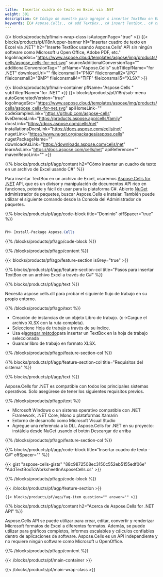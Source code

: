 ```yaml
---
title:  Insertar cuadro de texto en Excel via .NET
weight: 301
description: C# Código de muestra para agregar o insertar TextBox en Excel usando la biblioteca .NET. Utilice este código para crear TextBox en MS Excel dentro de VB.NET, Asp.NET o cualquier aplicación basada en .NET.
keywords: [C# Aspose.Cells., c# add TextBox., c# insert TextBox., c# create TextBox]
---
```

{{< blocks/products/pf/main-wrap-class isAutogenPage="true" >}}
{{< blocks/products/pf/i18n/upper-banner h1="Insertar cuadro de texto en Excel via .NET" h2="Inserte TextBox usando Aspose.Cells\' API sin ningún software como Microsoft u Open Office, Adobe PDF, etc." logoImageSrc="https://www.aspose.cloud/templates/aspose/img/products/cells/aspose_cells-for-net.svg" sourceAdditionalConversionTag="" additionalConversionTag="" pfName="Aspose.Cells" subTitlepfName="for .NET" downloadUrl="" fileiconsmall1="PNG" fileiconsmall2="JPG" fileiconsmall3="BMP" fileiconsmall4="TIFF" fileiconsmall5="XLSX" >}}

{{< blocks/products/pf/main-container pfName="Aspose.Cells " subTitlepfName="for .NET" >}}
{{< blocks/products/pf/i18n/sub-menu autoGeneratedVersion="true" logoImageSrc="https://www.aspose.cloud/templates/aspose/img/products/cells/aspose_cells-for-net.svg" apiHomeLink="" codeSamplesLink="https://github.com/aspose-cells" liveDemosLink="https://products.aspose.app/cells/family" docsLink="https://docs.aspose.com/cells/net" installationsDocsLink="https://docs.aspose.com/cells/net" nugetLink="https://www.nuget.org/packages/aspose.cells" nugetPackageName="" downloadAsLink="https://downloads.aspose.com/cells/net" learnAsLink="https://docs.aspose.com/cells/net" apiReference="" mavenRepoLink="" >}}

{{% blocks/products/pf/agp/content h2="Cómo insertar un cuadro de texto en un archivo de Excel usando C#" %}}

 Para insertar TextBox en un archivo de Excel, usaremos
 [Aspose.Cells for .NET](https://products.aspose.com/cells/net) 
 API, que es un divisor y manipulación de documentos API rico en funciones, potente y fácil de usar para la plataforma C#. Abierto
 [NuGet](https://www.nuget.org/packages/aspose.cells) 
 administrador de paquetes, buscar
 Aspose.Cells 
 e instalar. También puede utilizar el siguiente comando desde la Consola del Administrador de paquetes.

{{% blocks/products/pf/agp/code-block title="Dominio" offSpacer="true" %}}

```cs

PM> Install-Package Aspose.Cells

```

{{% /blocks/products/pf/agp/code-block %}}

{{% /blocks/products/pf/agp/content %}}

{{< blocks/products/pf/agp/feature-section isGrey="true" >}}

{{% blocks/products/pf/agp/feature-section-col title="Pasos para insertar TextBox en un archivo Excel a través de C#" %}}

{{% blocks/products/pf/agp/text %}}

Necesita aspose.cells.dll para probar el siguiente flujo de trabajo en su propio entorno.

{{% /blocks/products/pf/agp/text %}}

+ Creación de instancias de un objeto Libro de trabajo. (o->Cargue el archivo XLSX con la ruta completa).
+ Seleccione Hoja de trabajo a través de su índice.
 + Usa el[agregar método](https://reference.aspose.com/cells/net/aspose.cells.drawing/shapecollection/methods/addtextbox)para insertar un TextBox en la hoja de trabajo seleccionada
+ Guardar libro de trabajo en formato XLSX.

{{% /blocks/products/pf/agp/feature-section-col %}}

{{% blocks/products/pf/agp/feature-section-col title="Requisitos del sistema" %}}

{{% blocks/products/pf/agp/text %}}

 Aspose.Cells for .NET es compatible con todos los principales sistemas operativos. Solo asegúrese de tener los siguientes requisitos previos.

{{% /blocks/products/pf/agp/text %}}

-  Microsoft Windows o un sistema operativo compatible con .NET Framework, .NET Core, Mono o plataformas Xamarin
-  Entorno de desarrollo como Microsoft Visual Studio
-  Agregue una referencia a la DLL Aspose.Cells for .NET en su proyecto: instálela desde NuGet usando el botón Descargar de arriba

{{% /blocks/products/pf/agp/feature-section-col %}}

{{% blocks/products/pf/agp/code-block title="Insertar cuadro de texto - C#" offSpacer="" %}}

{{< gist "aspose-cells-gists" "88c9872508ec3150c552eb5155edf06e" "AddTextBoxToWorksheetInAsposeCells.cs" >}}

{{% /blocks/products/pf/agp/code-block %}}

{{< /blocks/products/pf/agp/feature-section >}}

    {{< blocks/products/pf/agp/faq-item question="" answer="" >}}
 

<!-- aboutfile Starts -->

{{% blocks/products/pf/agp/content h2="Acerca de Aspose.Cells for .NET API" %}}

Aspose.Cells API se puede utilizar para crear, editar, convertir y renderizar Microsoft formatos de Excel a diferentes formatos. Además, se puede utilizar para gráficos completos, informes escalables y cálculos confiables dentro de aplicaciones de software. Aspose.Cells es un API independiente y no requiere ningún software como Microsoft u OpenOffice.

{{% /blocks/products/pf/agp/content %}}



<!-- aboutfile Ends -->
<!--
{{< blocks/products/pf/agp/other-supported-section title="Other Supported Splitting Formats" subTitle="Using C#, One can also split large file into chunks of many other file formats including." >}}

{{< blocks/products/pf/agp/other-supported-section-item href="https://products.aspose.com/cells/net/splitter/ods/" name="ODS" description="OpenDocument Spreadsheet File" >}}
{{< blocks/products/pf/agp/other-supported-section-item href="https://products.aspose.com/cells/net/splitter/xls/" name="XLS" description="Excel Binary Format" >}}
{{< blocks/products/pf/agp/other-supported-section-item href="https://products.aspose.com/cells/net/splitter/xlsb/" name="XLSB" description="Binary Excel Workbook File" >}}
{{< blocks/products/pf/agp/other-supported-section-item href="https://products.aspose.com/cells/net/splitter/xlsm/" name="XLSM" description="Spreadsheet File" >}}

{{< /blocks/products/pf/agp/other-supported-section >}}

-->

{{< /blocks/products/pf/main-container >}}
    
{{< /blocks/products/pf/main-wrap-class >}}
